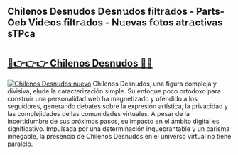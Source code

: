 ## Chilenos Desnudos D𝚎sn𝚞dos filtr𝚊dos - Parts-Oeb Vid𝚎os filtr𝚊dos - N𝚞evas f𝚘tos atr𝚊ctivas sTPca

# <h2><a href="http://mb3463e.tromn.icu/?c=Chilenos+Desnudos">🔗👉👉👉 Chilenos Desnudos 🔗🔗</a></h2>

[![Chilenos Desnudos nuevo](https://i.imgur.com/pEAQMta.gif)](http://mb3463e.tromn.icu/?c=Chilenos+Desnudos)
Chilenos Desnudos, una figura compleja y divisiva, elude la caracterización simple. Su enfoque poco ortodoxo para construir una personalidad web ha magnetizado y ofendido a los seguidores, generando debates sobre la expresión artística, la privacidad y las complejidades de las comunidades virtuales. A pesar de la incertidumbre de sus próximos pasos, su impacto en el ámbito digital es significativo. Impulsada por una determinación inquebrantable y un carisma innegable, la presencia de Chilenos Desnudos en el universo virtual no tiene paralelo.
